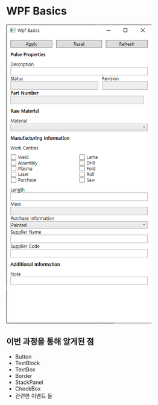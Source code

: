 # WPF Basics

![샘플 이미지](/snapshots/wpfbasic.png)

## 이번 과정을 통해 알게된 점

- Button
- TextBlock
- TextBox
- Border
- StackPanel
- CheckBox
- 관련한 이벤트 들
